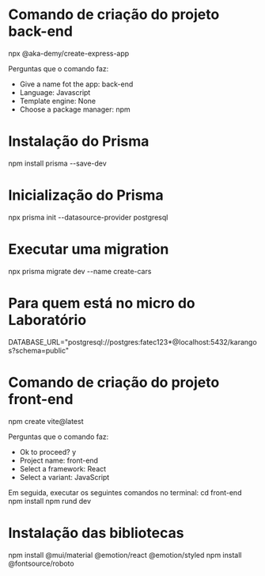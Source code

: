 # Comando de criação do projeto back-end
npx @aka-demy/create-express-app

Perguntas que o comando faz:
* Give a name fot the app: back-end
* Language: Javascript
* Template engine: None
* Choose a package manager: npm

# Instalação do Prisma
npm install prisma --save-dev

# Inicialização do Prisma
npx prisma init --datasource-provider postgresql

# Executar uma migration
npx prisma migrate dev --name create-cars

# Para quem está no micro do Laboratório
DATABASE_URL="postgresql://postgres:fatec123*@localhost:5432/karangos?schema=public"

# Comando de criação do projeto front-end
npm create vite@latest

Perguntas que o comando faz:
* Ok to proceed? y
* Project name: front-end
* Select a framework: React
* Select a variant: JavaScript

Em seguida, executar os seguintes comandos no terminal:
cd front-end
npm install
npm rund dev

# Instalação das bibliotecas
npm install @mui/material @emotion/react @emotion/styled
npm install @fontsource/roboto
